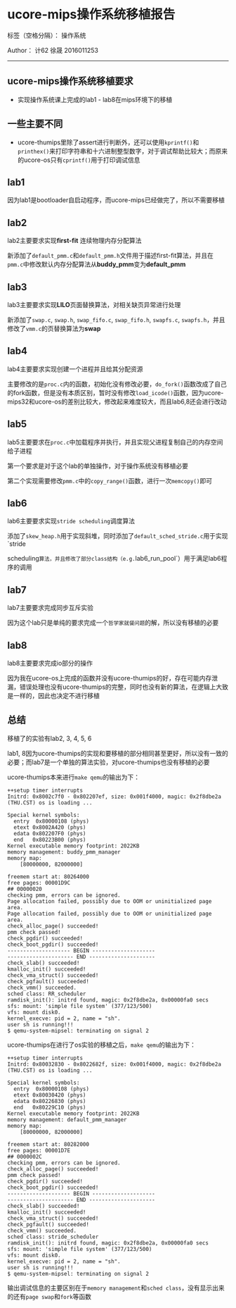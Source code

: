 # ucore-mips操作系统移植报告

标签（空格分隔）： 操作系统

Author： 计62 徐晟 2016011253

---

## ucore-mips操作系统移植要求

- 实现操作系统课上完成的lab1 - lab8在mips环境下的移植

## 一些主要不同
- ucore-thumips里除了assert进行判断外，还可以使用`kprintf()`和`printhex()`来打印字符串和十六进制整型数字，对于调试帮助比较大；而原来的ucore-os只有`cprintf()`用于打印调试信息

## lab1

因为lab1是bootloader自启动程序，而ucore-mips已经做完了，所以不需要移植

## lab2

lab2主要要求实现**first-fit** 连续物理内存分配算法

新添加了`default_pmm.c`和`default_pmm.h`文件用于描述first-fit算法，并且在`pmm.c`中修改默认内存分配算法从**buddy_pmm**变为**default_pmm**

## lab3

lab3主要要求实现**LILO**页面替换算法，对相关缺页异常进行处理

新添加了`swap.c`, `swap.h`, `swap_fifo.c`, `swap_fifo.h`, `swapfs.c`, `swapfs.h`，并且修改了`vmm.c`的页替换算法为**swap**

## lab4

lab4主要要求实现创建一个进程并且给其分配资源

主要修改的是`proc.c`内的函数，初始化没有修改必要，`do_fork()`函数改成了自己的fork函数，但是没有本质区别，暂时没有修改`load_icode()`函数，因为ucore-mips32和ucore-os的差别比较大，修改起来难度较大，而且lab6,8还会进行改动

## lab5

lab5主要要求在`proc.c`中加载程序并执行，并且实现父进程复制自己的内存空间给子进程

第一个要求是对于这个lab的单独操作，对于操作系统没有移植必要

第二个实现需要修改`pmm.c`中的`copy_range()`函数，进行一次`memcopy()`即可

## lab6

lab6主要要求实现`stride scheduling`调度算法

添加了`skew_heap.h`用于实现斜堆，同时添加了`default_sched_stride.c`用于实现`stride

scheduling`算法，并且修改了部分class结构（e.g.`lab6_run_pool`）用于满足lab6程序的调用

## lab7

lab7主要要求完成同步互斥实验

因为这个lab只是单纯的要求完成一个`哲学家就餐问题`的解，所以没有移植的必要

## lab8

lab8主要要求完成io部分的操作

因为我在ucore-os上完成的函数并没有ucore-thumips的好，存在可能内存泄漏，错误处理也没有ucore-thumips的完整，同时也没有新的算法，在逻辑上大致是一样的，因此也决定不进行移植

## 总结

移植了的实验有lab2, 3, 4, 5, 6

lab1, 8因为ucore-thumips的实现和要移植的部分相同甚至更好，所以没有一致的必要；而lab7是一个单独的算法实验，对ucore-thumips也没有移植的必要

ucore-thumips本来进行`make qemu`的输出为下：
```
++setup timer interrupts
Initrd: 0x8002c7f0 - 0x802207ef, size: 0x001f4000, magic: 0x2f8dbe2a
(THU.CST) os is loading ...

Special kernel symbols:
  entry  0x80000108 (phys)
  etext 0x8002A420 (phys)
  edata 0x802207F0 (phys)
  end   0x80223B00 (phys)
Kernel executable memory footprint: 2022KB
memory management: buddy_pmm_manager
memory map:
    [80000000, 82000000]

freemem start at: 80264000
free pages: 00001D9C
## 00000020
checking pmm, errors can be ignored.
Page allocation failed, possibly due to OOM or uninitialized page area.
Page allocation failed, possibly due to OOM or uninitialized page area.
check_alloc_page() succeeded!
pmm check passed!
check_pgdir() succeeded!
check_boot_pgdir() succeeded!
-------------------- BEGIN --------------------
--------------------- END ---------------------
check_slab() succeeded!
kmalloc_init() succeeded!
check_vma_struct() succeeded!
check_pgfault() succeeded!
check_vmm() succeeded.
sched class: RR_scheduler
ramdisk_init(): initrd found, magic: 0x2f8dbe2a, 0x00000fa0 secs
sfs: mount: 'simple file system' (377/123/500)
vfs: mount disk0.
kernel_execve: pid = 2, name = "sh".
user sh is running!!!
$ qemu-system-mipsel: terminating on signal 2
```

ucore-thumips在进行了os实验的移植之后，`make qemu`的输出为下：
```
++setup timer interrupts
Initrd: 0x80032830 - 0x8022682f, size: 0x001f4000, magic: 0x2f8dbe2a
(THU.CST) os is loading ...

Special kernel symbols:
  entry  0x80000108 (phys)
  etext 0x80030420 (phys)
  edata 0x80226830 (phys)
  end   0x80229C10 (phys)
Kernel executable memory footprint: 2022KB
memory management: default_pmm_manager
memory map:
    [80000000, 82000000]

freemem start at: 80282000
free pages: 00001D7E
## 0000002C
checking pmm, errors can be ignored.
check_alloc_page() succeeded!
pmm check passed!
check_pgdir() succeeded!
check_boot_pgdir() succeeded!
-------------------- BEGIN --------------------
--------------------- END ---------------------
check_slab() succeeded!
kmalloc_init() succeeded!
check_vma_struct() succeeded!
check_pgfault() succeeded!
check_vmm() succeeded.
sched class: stride_scheduler
ramdisk_init(): initrd found, magic: 0x2f8dbe2a, 0x00000fa0 secs
sfs: mount: 'simple file system' (377/123/500)
vfs: mount disk0.
kernel_execve: pid = 2, name = "sh".
user sh is running!!!
$ qemu-system-mipsel: terminating on signal 2
```

输出调试信息的主要区别在于`memory management`和`sched class`，没有显示出来的还有`page swap`和`fork`等函数
